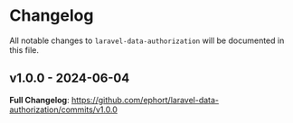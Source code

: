 # Changelog

All notable changes to `laravel-data-authorization` will be documented in this file.

## v1.0.0 - 2024-06-04

**Full Changelog**: https://github.com/ephort/laravel-data-authorization/commits/v1.0.0
